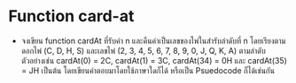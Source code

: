 # Function card-at
-  จงเขียน function cardAt ที่รับค่า n และคืนค่าเป็นเลขของไพ่ในสำรับลำดับที่ n โดยเรียงตามดอกไพ่ (C, D, H, S) และเลขไพ่ (2, 3, 4, 5, 6, 7, 8, 9, 0, J, Q, K, A) ตามลำดับ ตัวอย่างเช่น cardAt(0) = 2C, cardAt(1) = 3C, cardAt(34) = 0H และ cardAt(35) = JH เป็นต้น โดยเขียนคำตอบมาโดยใช้ภาษาใดก็ได้ หรือเป็น Psuedocode ก็ได้เช่นกัน
